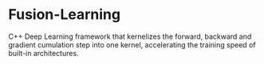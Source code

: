 # Fusion-Learning
C++ Deep Learning framework that kernelizes the forward, backward and gradient cumulation step into one kernel, accelerating the training speed of built-in architectures.
